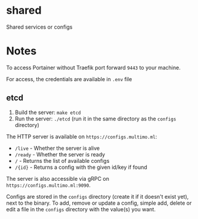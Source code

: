 # shared

Shared services or configs

# Notes

To access Portainer without Traefik port forward `9443` to your machine.

For access, the credentials are available in `.env` file

## etcd

1. Build the server: `make etcd`
2. Run the server: `./etcd` (run it in the same directory as the `configs` directory)

The HTTP server is available on `https://configs.multimo.ml`:
- `/live` - Whether the server is alive
- `/ready` - Whether the server is ready
- `/` - Returns the list of available configs
- `/{id}` - Returns a config with the given id/key if found

The server is also accessible via gRPC on `https://configs.multimo.ml:9090`.

Configs are stored in the `configs` directory (create it if it doesn't exist yet),
next to the binary.
To add, remove or update a config, simple add, delete or edit a file
in the `configs` directory with the value(s) you want.